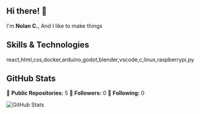 ## Hi there! 👋

I'm **Nolan C.**, And I like to make things

## Skills & Technologies

react,html,css,docker,arduino,godot,blender,vscode,c,linux,raspberrypi,py

## GitHub Stats

🌟 **Public Repositories:** 5
👥 **Followers:** 0
👤 **Following:** 0

![GitHub Stats](https://github-readme-stats.vercel.app/api?username=Nolancc&show_icons=true&theme=radical)
